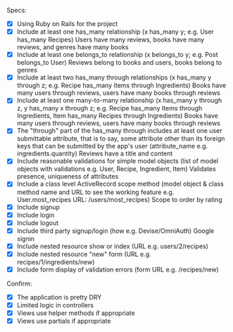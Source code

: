Specs:
- [x] Using Ruby on Rails for the project
- [x] Include at least one has_many relationship (x has_many y; e.g. User has_many Recipes) 
    Users have many reviews, books have many reviews, and genres have many books
- [X] Include at least one belongs_to relationship (x belongs_to y; e.g. Post belongs_to User)
    Reviews belong to books and users, books belong to genres
- [X] Include at least two has_many through relationships (x has_many y through z; e.g. Recipe has_many Items through Ingredients)
    Books have many users through reviews, users have many books through reviews
- [X] Include at least one many-to-many relationship (x has_many y through z, y has_many x through z; e.g. Recipe has_many Items through Ingredients, Item has_many Recipes through Ingredients)
    Books have many users through reviews, users have many books through reviews
- [X] The "through" part of the has_many through includes at least one user submittable attribute, that is to say, some attribute other than its foreign keys that can be submitted by the app's user (attribute_name e.g. ingredients.quantity)
    Reviews have a title and content
- [X] Include reasonable validations for simple model objects (list of model objects with validations e.g. User, Recipe, Ingredient, Item)
    Validates presence, uniqueness of attributes 
- [X] Include a class level ActiveRecord scope method (model object & class method name and URL to see the working feature e.g. User.most_recipes URL: /users/most_recipes)
    Scope to order by rating
- [X] Include signup
- [X] Include login
- [X] Include logout
- [X] Include third party signup/login (how e.g. Devise/OmniAuth)
    Google signin
- [X] Include nested resource show or index (URL e.g. users/2/recipes)
- [X] Include nested resource "new" form (URL e.g. recipes/1/ingredients/new)
- [X] Include form display of validation errors (form URL e.g. /recipes/new)

Confirm:
- [X] The application is pretty DRY
- [X] Limited logic in controllers
- [X] Views use helper methods if appropriate
- [X] Views use partials if appropriate
